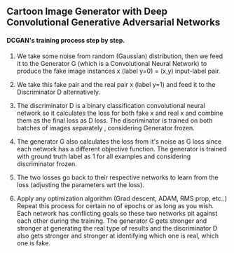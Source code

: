 ## Cartoon Image Generator with Deep Convolutional Generative Adversarial Networks

#### DCGAN's training process step by step.
1. We take some noise from random (Gaussian) distribution, then we feed it to the Generator G (which is a Convolutional Neural Network) to produce the fake image instances x (label y=0) = (x,y) input-label pair.

2. We take this fake pair and the real pair x (label y=1) and feed it to the Discriminator D alternatively.

3. The discriminator D is a binary classification convolutional neural network so it calculates the loss for both fake x and real x and combine them as the final loss as D loss. The discriminator is trained on both batches of images separately , considering Generator frozen.

4. The generator G also calculates the loss from it's noise as G loss since each network has a different objective function. The generator is trained with ground truth label as 1 for all examples and considering discriminator frozen.

5. The two losses go back to their respective networks to learn from the loss (adjusting the parameters wrt the loss).

6. Apply any optimization algorithm (Grad descent, ADAM, RMS prop, etc..) Repeat this process for certain no of epochs or as long as you wish. Each network has conflicting goals so these two networks pit against each other during the training. The generator G gets stronger and stronger at generating the real type of results and the discriminator D also gets stronger and stronger at identifying which one is real, which one is fake.



